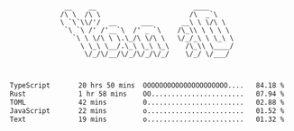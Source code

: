 <div align="center">
<pre><code>
 __    __                        ____      
/\ \  /\ \                      /\  _`\    
\ `\`\\/'/  __      ___       __\ \ \/\ \  
 `\ `\ /' /'__`\  /' _ `\    /\_\\ \ \ \ \ 
   `\ \ \/\ \ \.\_/\ \/\ \   \/_/_\ \ \_\ \
     \ \_\ \__/.\_\ \_\ \_\    /\_\\ \____/
      \/_/\/__/\/_/\/_/\/_/    \/_/ \/___/ 
                                           

</code></pre>

<!--START_SECTION:waka-->

```txt
TypeScript       20 hrs 50 mins  OOOOOOOOOOOOOOOOOOOOO....   84.18 %
Rust             1 hr 58 mins    OO.......................   07.94 %
TOML             42 mins         0........................   02.88 %
JavaScript       22 mins         o........................   01.52 %
Text             19 mins         o........................   01.32 %
```

<!--END_SECTION:waka-->
